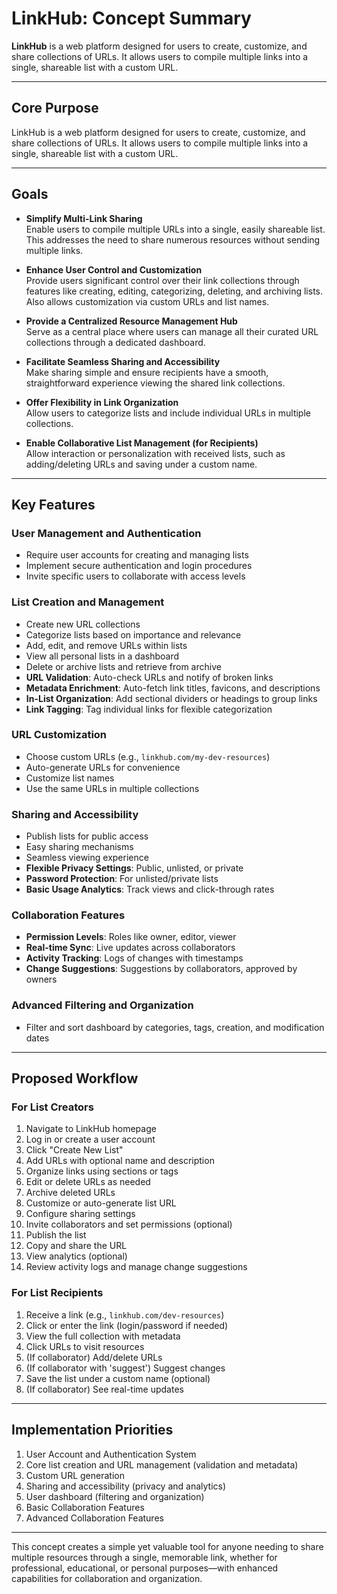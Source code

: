 # LinkHub: Concept Summary

**LinkHub** is a web platform designed for users to create, customize, and share collections of URLs. It allows users to compile multiple links into a single, shareable list with a custom URL.

---

## Core Purpose

LinkHub is a web platform designed for users to create, customize, and share collections of URLs. It allows users to compile multiple links into a single, shareable list with a custom URL.

---

## Goals

- **Simplify Multi-Link Sharing**  
  Enable users to compile multiple URLs into a single, easily shareable list. This addresses the need to share numerous resources without sending multiple links.

- **Enhance User Control and Customization**  
  Provide users significant control over their link collections through features like creating, editing, categorizing, deleting, and archiving lists. Also allows customization via custom URLs and list names.

- **Provide a Centralized Resource Management Hub**  
  Serve as a central place where users can manage all their curated URL collections through a dedicated dashboard.

- **Facilitate Seamless Sharing and Accessibility**  
  Make sharing simple and ensure recipients have a smooth, straightforward experience viewing the shared link collections.

- **Offer Flexibility in Link Organization**  
  Allow users to categorize lists and include individual URLs in multiple collections.

- **Enable Collaborative List Management (for Recipients)**  
  Allow interaction or personalization with received lists, such as adding/deleting URLs and saving under a custom name.

---

## Key Features

### User Management and Authentication

- Require user accounts for creating and managing lists
- Implement secure authentication and login procedures
- Invite specific users to collaborate with access levels

### List Creation and Management

- Create new URL collections
- Categorize lists based on importance and relevance
- Add, edit, and remove URLs within lists
- View all personal lists in a dashboard
- Delete or archive lists and retrieve from archive
- **URL Validation**: Auto-check URLs and notify of broken links
- **Metadata Enrichment**: Auto-fetch link titles, favicons, and descriptions
- **In-List Organization**: Add sectional dividers or headings to group links
- **Link Tagging**: Tag individual links for flexible categorization

### URL Customization

- Choose custom URLs (e.g., `linkhub.com/my-dev-resources`)
- Auto-generate URLs for convenience
- Customize list names
- Use the same URLs in multiple collections

### Sharing and Accessibility

- Publish lists for public access
- Easy sharing mechanisms
- Seamless viewing experience
- **Flexible Privacy Settings**: Public, unlisted, or private
- **Password Protection**: For unlisted/private lists
- **Basic Usage Analytics**: Track views and click-through rates

### Collaboration Features

- **Permission Levels**: Roles like owner, editor, viewer
- **Real-time Sync**: Live updates across collaborators
- **Activity Tracking**: Logs of changes with timestamps
- **Change Suggestions**: Suggestions by collaborators, approved by owners

### Advanced Filtering and Organization

- Filter and sort dashboard by categories, tags, creation, and modification dates

---

## Proposed Workflow

### For List Creators

1. Navigate to LinkHub homepage
2. Log in or create a user account
3. Click "Create New List"
4. Add URLs with optional name and description
5. Organize links using sections or tags
6. Edit or delete URLs as needed
7. Archive deleted URLs
8. Customize or auto-generate list URL
9. Configure sharing settings
10. Invite collaborators and set permissions (optional)
11. Publish the list
12. Copy and share the URL
13. View analytics (optional)
14. Review activity logs and manage change suggestions

### For List Recipients

1. Receive a link (e.g., `linkhub.com/dev-resources`)
2. Click or enter the link (login/password if needed)
3. View the full collection with metadata
4. Click URLs to visit resources
5. (If collaborator) Add/delete URLs
6. (If collaborator with 'suggest') Suggest changes
7. Save the list under a custom name (optional)
8. (If collaborator) See real-time updates

---

## Implementation Priorities

1. User Account and Authentication System
2. Core list creation and URL management (validation and metadata)
3. Custom URL generation
4. Sharing and accessibility (privacy and analytics)
5. User dashboard (filtering and organization)
6. Basic Collaboration Features
7. Advanced Collaboration Features

---

This concept creates a simple yet valuable tool for anyone needing to share multiple resources through a single, memorable link, whether for professional, educational, or personal purposes—with enhanced capabilities for collaboration and organization.
